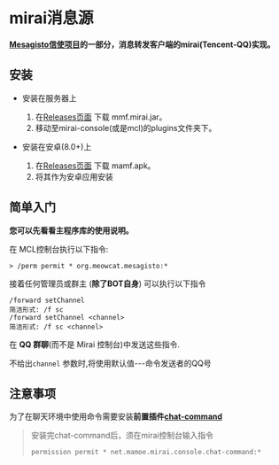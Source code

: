 # mirai消息源
**[Mesagisto信使项目](https://github.com/MeowCat-Studio/mesagisto)的一部分，消息转发客户端的mirai(Tencent-QQ)实现。**

## 安装

  - 安装在服务器上

    1. 在[Releases页面](https://github.com/MeowCat-Studio/mirai-mesaga-fonto/releases) 下载 mmf.mirai.jar。
    2. 移动至mirai-console(或是mcl)的plugins文件夹下。

  - 安装在安卓(8.0+)上
    1. 在[Releases页面](https://github.com/MeowCat-Studio/mirai-mesaga-fonto/releases) 下载 mamf.apk。
    2. 将其作为安卓应用安装
## 简单入门

__您可以先看看主程序库的使用说明。__

 在 MCL控制台执行以下指令:

   `> /perm permit * org.meowcat.mesagisto:*`

接着任何管理员或群主 (**除了BOT自身**) 可以执行以下指令
 ```
 /forward setChannel
 简洁形式: /f sc
 /forward setChannel <channel>
 简洁形式: /f sc <channel>
 ```
在 **QQ 群聊**(而不是 Mirai 控制台)中发送这些指令.

不给出`channel` 参数时,将使用默认值---命令发送者的QQ号

## 注意事项

为了在聊天环境中使用命令需要安装**前置插件[chat-command](https://github.com/project-mirai/chat-command)**

> 安装完chat-command后，须在mirai控制台输入指令
>
> `permission permit * net.mamoe.mirai.console.chat-command:*`

